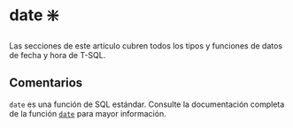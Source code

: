 ﻿---
SidebarGroup: "index-conversion-functions"
Autogenerated: true
---

# date ❇️

Las secciones de este artículo cubren todos los tipos y funciones de datos de fecha y hora de T-SQL.

## Comentarios 

`date` es una función de SQL estándar. Consulte la documentación completa de la función [`date`](https://learn.microsoft.com/es-es/sql/t-sql/functions/date-transact-sql) para mayor información.
